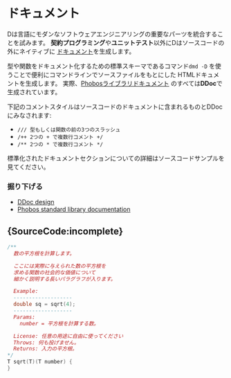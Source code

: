 # ドキュメント

Dは言語にモダンなソフトウェアエンジニアリングの重要なパーツを統合することを試みます。
**契約プログラミング**や**ユニットテスト**以外にDはソースコードの外にネイティブに
[ドキュメント](https://dlang.org/phobos/std_variant.html)を生成します。

型や関数をドキュメント化するための標準スキーマであるコマンド`dmd -D`
を使うことで便利にコマンドラインでソースファイルをもとにした
HTMLドキュメントを生成します。
実際、[Phobosライブラリドキュメント](https://dlang.org/phobos)
のすべては**DDoc**で生成されています。

下記のコメントスタイルはソースコードのドキュメントに含まれるものとDDocにみなされます:

* `/// 型もしくは関数の前の3つのスラッシュ`
* `/++ 2つの + で複数行コメント +/`
* `/** 2つの * で複数行コメント */`

標準化されたドキュメントセクションについての詳細はソースコードサンプルを見てください。

### 掘り下げる

- [DDoc design](https://dlang.org/spec/ddoc.html)
- [Phobos standard library documentation](https://dlang.org/phobos)

## {SourceCode:incomplete}

```d
/**
  数の平方根を計算します。

  ここには実際に与えられた数の平方根を
  求める関数の社会的な価値について
  細かく説明する長いパラグラフが入ります。

  Example:
  -------------------
  double sq = sqrt(4);
  -------------------
  Params:
    number = 平方根を計算する数。

  License: 任意の用途に自由に使ってください
  Throws: 何も投げません。
  Returns: 入力の平方根。
*/
T sqrt(T)(T number) {
}
```
